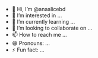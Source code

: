 - 👋 Hi, I’m @anaalicebd
- 👀 I’m interested in ...
- 🌱 I’m currently learning ...
- 💞️ I’m looking to collaborate on ...
- 📫 How to reach me ...
- 😄 Pronouns: ...
- ⚡ Fun fact: ...

<!---
anaalicebd/anaalicebd is a ✨ special ✨ repository because its `README.md` (this file) appears on your GitHub profile.
You can click the Preview link to take a look at your changes.
--->
